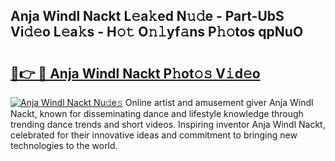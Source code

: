 ## Anja Windl Nackt L𝚎a𝚔ed N𝚞𝚍e - Part-UbS Vi𝚍𝚎o L𝚎a𝚔s - H𝚘𝚝 O𝚗𝚕yf𝚊ns P𝚑𝚘tos qpNuO

# <h2><a href="http://kfciil.oniu.top/?m=Anja+Windl+Nackt">🔗👉 🔴 Anja Windl Nackt P𝚑ot𝚘𝚜 V𝚒d𝚎o</a></h2>

[![Anja Windl Nackt Nu𝚍e𝚜](https://i.imgur.com/0qMVB7G.gif)](http://kfciil.oniu.top/?m=Anja+Windl+Nackt)
Online artist and amusement giver Anja Windl Nackt, known for disseminating dance and lifestyle knowledge through trending dance trends and short videos. Inspiring inventor Anja Windl Nackt, celebrated for their innovative ideas and commitment to bringing new technologies to the world.  
